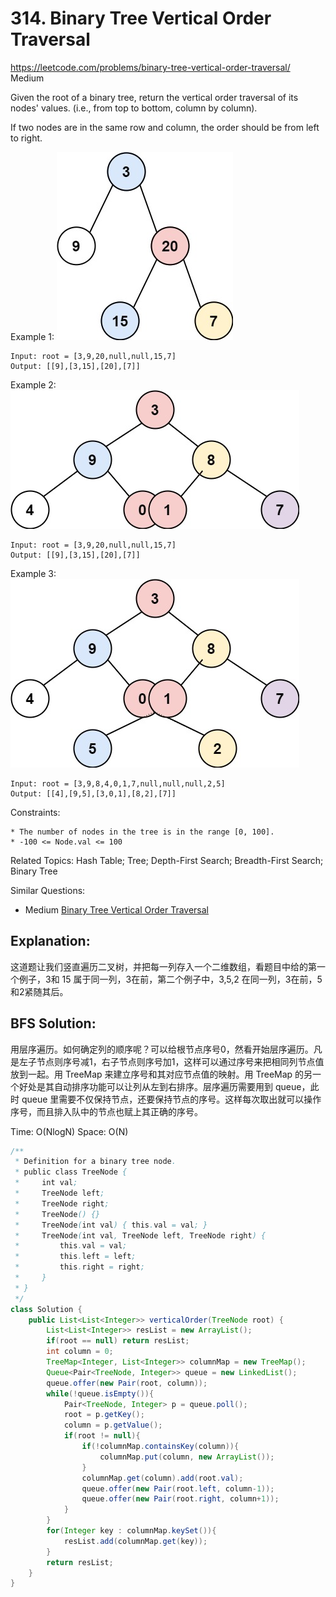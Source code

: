# 314. Binary Tree Vertical Order Traversal
<https://leetcode.com/problems/binary-tree-vertical-order-traversal/>
Medium

Given the root of a binary tree, return the vertical order traversal of its nodes' values. (i.e., from top to bottom, column by column).

If two nodes are in the same row and column, the order should be from left to right.

 

Example 1:
![alt text](../resources/314_01.jpeg)

    Input: root = [3,9,20,null,null,15,7]
    Output: [[9],[3,15],[20],[7]]

Example 2:
![alt text](../resources/314_02.jpeg)

    Input: root = [3,9,20,null,null,15,7]
    Output: [[9],[3,15],[20],[7]]

Example 3:
![alt text](../resources/314_03.jpeg)

    Input: root = [3,9,8,4,0,1,7,null,null,null,2,5]
    Output: [[4],[9,5],[3,0,1],[8,2],[7]]

Constraints:

    * The number of nodes in the tree is in the range [0, 100].
    * -100 <= Node.val <= 100

Related Topics: Hash Table; Tree; Depth-First Search; Breadth-First Search; Binary Tree

Similar Questions:
* Medium [Binary Tree Vertical Order Traversal](https://leetcode.com/problems/binary-tree-vertical-order-traversal/)
  
## Explanation:
这道题让我们竖直遍历二叉树，并把每一列存入一个二维数组，看题目中给的第一个例子，3和 15 属于同一列，3在前，第二个例子中，3,5,2 在同一列，3在前，5和2紧随其后。


## BFS Solution: 
用层序遍历。如何确定列的顺序呢？可以给根节点序号0，然看开始层序遍历。凡是左子节点则序号减1，右子节点则序号加1，这样可以通过序号来把相同列节点值放到一起。用 TreeMap 来建立序号和其对应节点值的映射。用 TreeMap 的另一个好处是其自动排序功能可以让列从左到右排序。层序遍历需要用到 queue，此时 queue 里需要不仅保持节点，还要保持节点的序号。这样每次取出就可以操作序号，而且排入队中的节点也赋上其正确的序号。

Time: O(NlogN)
Space: O(N)

```java
/**
 * Definition for a binary tree node.
 * public class TreeNode {
 *     int val;
 *     TreeNode left;
 *     TreeNode right;
 *     TreeNode() {}
 *     TreeNode(int val) { this.val = val; }
 *     TreeNode(int val, TreeNode left, TreeNode right) {
 *         this.val = val;
 *         this.left = left;
 *         this.right = right;
 *     }
 * }
 */
class Solution {
    public List<List<Integer>> verticalOrder(TreeNode root) {
        List<List<Integer>> resList = new ArrayList();
        if(root == null) return resList;
        int column = 0;
        TreeMap<Integer, List<Integer>> columnMap = new TreeMap();
        Queue<Pair<TreeNode, Integer>> queue = new LinkedList();
        queue.offer(new Pair(root, column));
        while(!queue.isEmpty()){
            Pair<TreeNode, Integer> p = queue.poll();
            root = p.getKey();
            column = p.getValue();
            if(root != null){
                if(!columnMap.containsKey(column)){
                    columnMap.put(column, new ArrayList());
                }
                columnMap.get(column).add(root.val);
                queue.offer(new Pair(root.left, column-1));
                queue.offer(new Pair(root.right, column+1));
            }
        }
        for(Integer key : columnMap.keySet()){
            resList.add(columnMap.get(key));
        }
        return resList;
    }
}
```